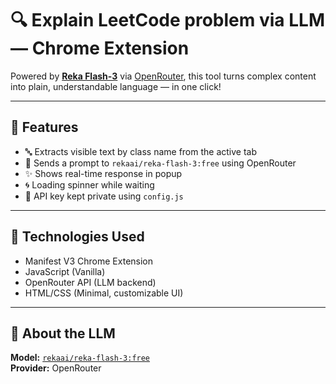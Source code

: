 # 🔍 Explain LeetCode problem via LLM — Chrome Extension


Powered by **[Reka Flash-3](https://openrouter.ai/models/rekaai/reka-flash-3)** via [OpenRouter](https://openrouter.ai), this tool turns complex content into plain, understandable language — in one click!

---

## 🚀 Features

- 🔤 Extracts visible text by class name from the active tab
- 🧠 Sends a prompt to `rekaai/reka-flash-3:free` using OpenRouter
- ✨ Shows real-time response in popup
- 🌀 Loading spinner while waiting
- 🔐 API key kept private using `config.js`

---

## 🧰 Technologies Used

- Manifest V3 Chrome Extension
- JavaScript (Vanilla)
- OpenRouter API (LLM backend)
- HTML/CSS (Minimal, customizable UI)

---

## 🤖 About the LLM

**Model:** [`rekaai/reka-flash-3:free`](https://openrouter.ai/models/rekaai/reka-flash-3)  
**Provider:** OpenRouter  

